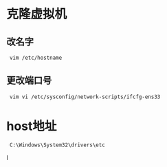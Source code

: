 # 克隆虚拟机

## 改名字

`` vim /etc/hostname`` 

## 更改端口号

` vim vi /etc/sysconfig/network-scripts/ifcfg-ens33` 



# host地址

`` C:\Windows\System32\drivers\etc``

l
